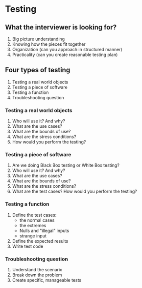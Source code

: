 # Testing

## What the interviewer is looking for?
1) Big picture understanding
2) Knowing how the pieces fit together
3) Organization (can you approach in structured manner)
4) Practicality (can you create reasonable testing plan)


## Four types of testing
1) Testing a real world objects
2) Testing a piece of software
3) Testing a function
4) Troubleshooting question


### Testing a real world objects
1) Who will use it? And why?
2) What are the use cases?
3) What are the bounds of use?
4) What are the stress conditions?
5) How would you perform the testing?

### Testing a piece of software
1) Are we doing Black Box testing or White Box testing?
2) Who will use it? And why?
3) What are the use cases?
4) What are the bounds of use?
5) What are the stress conditions?
6) What are the test cases? How would you perform the testing?

### Testing a function
1) Define the test cases:
    - the normal cases
    - the extremes
    - Nulls and "illegal" inputs
    - strange input
2) Define the expected results
3) Write test code

### Troubleshooting question
1) Understand the scenario
2) Break down the problem
3) Create specific, manageable tests